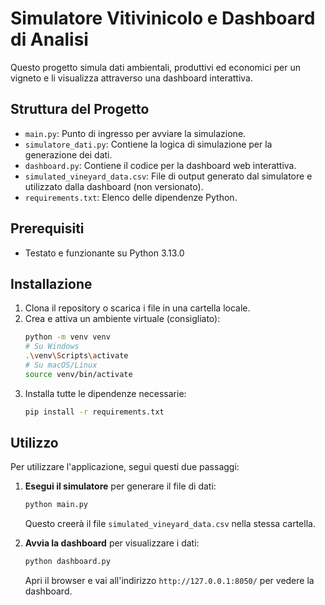 # Simulatore Vitivinicolo e Dashboard di Analisi

Questo progetto simula dati ambientali, produttivi ed economici per un vigneto e li visualizza attraverso una dashboard interattiva.

## Struttura del Progetto

-   `main.py`: Punto di ingresso per avviare la simulazione.
-   `simulatore_dati.py`: Contiene la logica di simulazione per la generazione dei dati.
-   `dashboard.py`: Contiene il codice per la dashboard web interattiva.
-   `simulated_vineyard_data.csv`: File di output generato dal simulatore e utilizzato dalla dashboard (non versionato).
-   `requirements.txt`: Elenco delle dipendenze Python.

## Prerequisiti

-   Testato e funzionante su Python 3.13.0

## Installazione

1.  Clona il repository o scarica i file in una cartella locale.
2.  Crea e attiva un ambiente virtuale (consigliato):
    ```bash
    python -m venv venv
    # Su Windows
    .\venv\Scripts\activate
    # Su macOS/Linux
    source venv/bin/activate
    ```
3.  Installa tutte le dipendenze necessarie:
    ```bash
    pip install -r requirements.txt
    ```

## Utilizzo

Per utilizzare l'applicazione, segui questi due passaggi:

1.  **Esegui il simulatore** per generare il file di dati:
    ```bash
    python main.py
    ```
    Questo creerà il file `simulated_vineyard_data.csv` nella stessa cartella.

2.  **Avvia la dashboard** per visualizzare i dati:
    ```bash
    python dashboard.py
    ```
    Apri il browser e vai all'indirizzo `http://127.0.0.1:8050/` per vedere la dashboard.

